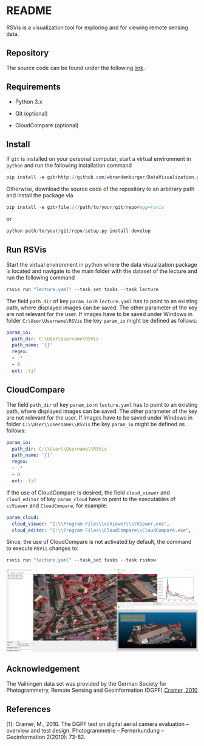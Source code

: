 # README

RSVis is a visualization tool for exploring and for viewing remote sensing data.

## Repository

The source code can be found under the following [link](https://github.com/wbrandenburger/DataVisualization).

## Requirements

- Python 3.x

- Git (optional)
- CloudCompare (optional)

## Install

If `git` is installed on your personal computer, start a virtual environment in `python` and run the following installation command

```PowerShell
pip install -e git+http://github.com/wbrandenburger/DataVisualization.git#egg=rsvis
```

Otherwise, download the source code of the repository to an arbitrary path and install the package via

```PowerShell
pip install -e git+file:///path/to/your/git/repo#egg=rsvis
```

or

```PowerShell
python path/to/your/git/repo/setup.py install develop
```

## Run RSVis

Start the virtual environment in python where the data visualization package is located and navigate to the main folder with the dataset of the lecture and run the following command

```PowerShell
rsvis run "lecture.yaml" --task_set tasks --task lecture
```

The field `path_dir` of key `param_io` in `lecture.yaml` has to point to an existing path, where displayed images can be saved. The other parameter of the key are not relevant for the user. If images have to be saved under Windows in folder `C:\User\Username\RSVis` the key `param_io` might be defined as follows:

```yaml
param_io:
  path_dir: C:\User\Username\RSVis
  path_name: '{}'
  regex:
  - .*
  - 0
  ext: .tif
```

## CloudCompare

The field `path_dir` of key `param_io` in `lecture.yaml` has to point to an existing path, where displayed images can be saved. The other parameter of the key are not relevant for the user. If images have to be saved under Windows in folder `C:\\User\\Username\\RSVis` the key `param_io` might be defined as follows:

```yaml
param_io:
  path_dir: C:\\User\\Username\\RSVis
  path_name: '{}'
  regex:
  - .*
  - 0
  ext: .tif
```

If the use of CloudCompare is desired, the field `cloud_viewer` and `cloud_editor` of key `param_cloud` have to point to the executables of `ccViewer` and `CloudCompare`, for example:

```yaml
param_cloud:
  cloud_viewer: "C:\\Program Files\\ccViewer\\ccViewer.exe",
  cloud_editor: "C:\\Program Files\\CloudCompare\\CloudCompare.exe",
```

Since, the use of CloudCompare is not activated by default, the command to execute `RSVis` changes to:

```PowerShell
rsvis run "lecture.yaml" --task_set tasks --task rsshow
```

![RSVis](temp/rsvis_cloud.png)

## Acknowledgement

The Vaihingen data set was provided by the German Society for Photogrammetry, Remote Sensing and Geoinformation (DGPF) [Cramer, 2010](http://www.ifp.uni-stuttgart.de/dgpf/DKEP-Allg.htm)

## References

[1]: Cramer, M., 2010. The DGPF test on digital aerial camera evaluation – overview and test design. Photogrammetrie – Fernerkundung – Geoinformation 2(2010): 73-82.
